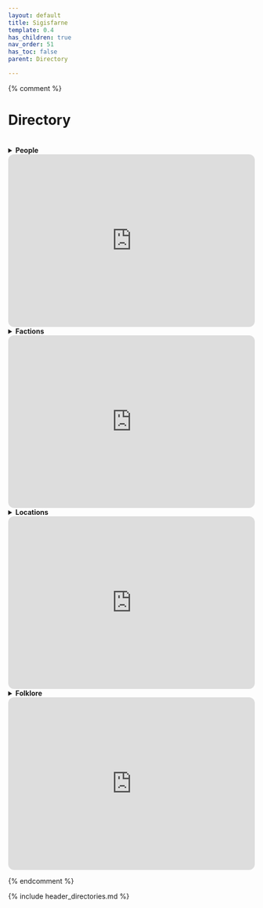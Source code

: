 ```yaml
---
layout: default
title: Sigisfarne
template: 0.4
has_children: true
nav_order: 51
has_toc: false
parent: Directory

---
```


{% comment %}

# Directory

<br>
<details close markdown="block">
  <summary id="index">
    <b>People</b><br> 
  </summary>
{: .text-delta .fs-5}
<p>
{% for my_page in site.pages %}
	{% if my_page.type == 'people' %}
        {% if my_page.status %}
	        <a href="{{ site.url }}{{ my_page.url }}">{{ my_page.title }}</a>, {{ my_page.status }}<br>
        {% else %}
            <a href="{{ site.url }}{{ my_page.url }}">{{ my_page.title }}</a><br>
        {% endif %}
      {% endif %}
{% endfor %}
</p>
{: .text-delta .fs-3}
</details>

<iframe style="border-radius:12px" src="https://petracoding.github.io/pinterest/board.html?link=estevaoseco/unsettled/people/&hideHeader=1&hideFooter=1&transparent=1" width="100%" height="352" style="color-scheme: site" frameBorder="0" allowfullscreen=""></iframe>

<br>
<details close markdown="block">
  <summary id="index">
    <b>Factions</b><br> 
  </summary>
{: .text-delta .fs-5}
<p>
{% for my_page in site.pages %}
     {% if my_page.type == 'faction' %}
        <a href="{{ site.url }}{{ my_page.url }}">{{ my_page.title }}</a><br>
    {% endif %}
{% endfor %}
</p>
{: .text-delta .fs-3}
</details>

<iframe style="border-radius:12px" src="https://petracoding.github.io/pinterest/board.html?link=estevaoseco/unsettled/factions/&hideHeader=1&hideFooter=1&transparent=1" width="100%" height="352" style="color-scheme: site" frameBorder="0" allowfullscreen=""></iframe>

<br>
<details close markdown="block">
  <summary id="index">
    <b>Locations</b><br> 
  </summary>
{: .text-delta .fs-5}
<p>
{% for my_page in site.pages %}
     {% if my_page.type == 'location' %}
        <a href="{{ site.url }}{{ my_page.url }}">{{ my_page.title }}</a><br>
    {% endif %}
{% endfor %}
</p>
{: .text-delta .fs-3}
</details>

<iframe style="border-radius:12px" src="https://petracoding.github.io/pinterest/board.html?link=estevaoseco/unsettled/vistas/&hideHeader=1&hideFooter=1&transparent=1" width="100%" height="352" style="color-scheme: site" frameBorder="0" allowfullscreen=""></iframe>

<br>
<details close markdown="block">
  <summary id="index">
    <b>Folklore</b><br> 
  </summary>
  {: .text-delta .fs-5}
<p>
{% for my_page in site.pages %}
     {% if my_page.type == 'creature' %}
        <a href="{{ site.url }}{{ my_page.url }}">{{ my_page.title }}</a><br>
    {% endif %}
{% endfor %}
</p>
{: .text-delta .fs-3}
</details>

<iframe style="border-radius:12px" src="https://petracoding.github.io/pinterest/board.html?link=estevaoseco/unsettled/folklore/&hideHeader=1&hideFooter=1&transparent=1" width="100%" height="352" frameBorder="0" style="color-scheme: site" allowfullscreen=""></iframe>

{% endcomment %}

{% include header_directories.md %}